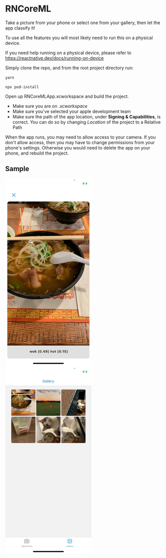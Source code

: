 # RNCoreML

Take a picture from your phone or select one from your gallery, then let the app classify it!

To use all the features you will most likely need to run this on a physical device.

If you need help running on a physical device, please refer to
https://reactnative.dev/docs/running-on-device

Simply clone the repo, and from the root project directory run:

```
yarn
```

```
npx pod-install
```

Open up RNCoreMLApp.xcworkspace and build the project.

- Make sure you are on _.xcworkspace_
- Make sure you've selected your apple development team
- Make sure the path of the app location, under **Signing & Capabilities**, is correct. You can do so by changing _Location_ of the project to a Relative Path

When the app runs, you may need to allow access to your camera.
If you don't allow access, then you may have to change permissions from your phone's settings. Otherwise you would need to delete the app on your phone, and rebuild the project.

## Sample

<img src='src/misc/food.jpeg' title='Modal' alt='Food' width="276" height="597.33" />
<img src='src/misc/gallery.jpeg' title='GalleryScreen' alt='Gallery' width="276" height="597.33" />
